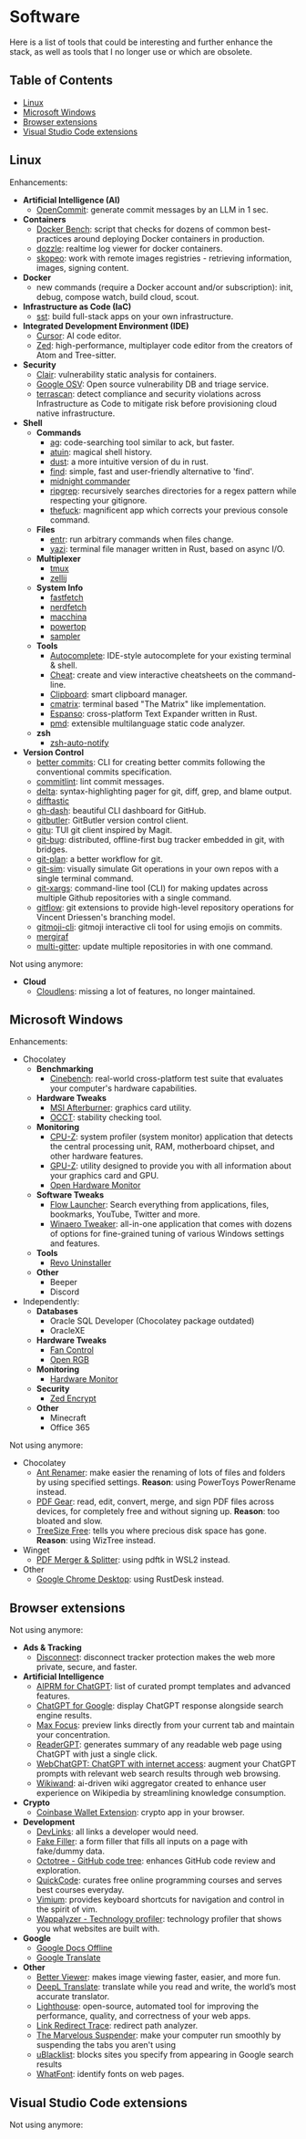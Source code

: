 # Software <!-- omit in toc -->

Here is a list of tools that could be interesting and further enhance the stack, as well as tools that I no longer use or which are obsolete.

## Table of Contents <!-- omit in toc -->

- [Linux](#linux)
- [Microsoft Windows](#microsoft-windows)
- [Browser extensions](#browser-extensions)
- [Visual Studio Code extensions](#visual-studio-code-extensions)

## Linux

Enhancements:

- **Artificial Intelligence (AI)**
  - [OpenCommit](https://github.com/di-sukharev/opencommit): generate commit messages by an LLM in 1 sec.
- **Containers**
  - [Docker Bench](https://github.com/docker/docker-bench-security): script that checks for dozens of common best-practices around deploying Docker containers in production.
  - [dozzle](https://github.com/amir20/dozzle): realtime log viewer for docker containers.
  - [skopeo](https://github.com/containers/skopeo): work with remote images registries - retrieving information, images, signing content.
- **Docker**
  - new commands (require a Docker account and/or subscription): init, debug, compose watch, build cloud, scout.
- **Infrastructure as Code (IaC)**
  - [sst](https://sst.dev): build full-stack apps on your own infrastructure.
- **Integrated Development Environment (IDE)**
  - [Cursor](https://github.com/getcursor/cursor): AI code editor.
  - [Zed](https://github.com/zed-industries/zed): high-performance, multiplayer code editor from the creators of Atom and Tree-sitter.
- **Security**
  - [Clair](https://github.com/quay/clair): vulnerability static analysis for containers.
  - [Google OSV](https://github.com/google/osv.dev): Open source vulnerability DB and triage service.
  - [terrascan](https://github.com/tenable/terrascan): detect compliance and security violations across Infrastructure as Code to mitigate risk before provisioning cloud native infrastructure.
- **Shell**
  - **Commands**
    - [ag](https://github.com/ggreer/the_silver_searcher): code-searching tool similar to ack, but faster.
    - [atuin](https://github.com/atuinsh/atuin): magical shell history.
    - [dust](https://github.com/bootandy/dust): a more intuitive version of du in rust.
    - [find](https://github.com/sharkdp/fd): simple, fast and user-friendly alternative to 'find'.
    - [midnight commander](https://github.com/MidnightCommander/mc)
    - [ripgrep](https://github.com/BurntSushi/ripgrep): recursively searches directories for a regex pattern while respecting your gitignore.
    - [thefuck](https://github.com/nvbn/thefuck): magnificent app which corrects your previous console command.
  - **Files**
    - [entr](https://github.com/eradman/entr): run arbitrary commands when files change.
    - [yazi](https://github.com/sxyazi/yazi): terminal file manager written in Rust, based on async I/O.
  - **Multiplexer**
    - [tmux](https://github.com/tmux/tmux)
    - [zellij](https://github.com/zellij-org/zellij)
  - **System Info**
    - [fastfetch](https://github.com/fastfetch-cli/fastfetch)
    - [nerdfetch](https://github.com/ThatOneCalculator/NerdFetch)
    - [macchina](https://github.com/Macchina-CLI/macchina)
    - [powertop](https://github.com/fenrus75/powertop)
    - [sampler](https://github.com/sqshq/sampler)
  - **Tools**
    - [Autocomplete](https://github.com/withfig/autocomplete): IDE-style autocomplete for your existing terminal & shell.
    - [Cheat](https://github.com/cheat/cheat): create and view interactive cheatsheets on the command-line.
    - [Clipboard](https://github.com/Slackadays/Clipboard): smart clipboard manager.
    - [cmatrix](https://github.com/abishekvashok/cmatrix): terminal based "The Matrix" like implementation.
    - [Espanso](https://github.com/espanso/espanso): cross-platform Text Expander written in Rust.
    - [pmd](https://github.com/pmd/pmd): extensible multilanguage static code analyzer.
  - **zsh**
    - [zsh-auto-notify](https://github.com/MichaelAquilina/zsh-auto-notify)
- **Version Control**
  - [better commits](https://github.com/Everduin94/better-commits): CLI for creating better commits following the conventional commits specification.
  - [commitlint](https://github.com/conventional-changelog/commitlint): lint commit messages.
  - [delta](https://github.com/dandavison/delta): syntax-highlighting pager for git, diff, grep, and blame output.
  - [difftastic](https://difftastic.wilfred.me.uk)
  - [gh-dash](https://github.com/dlvhdr/gh-dash): beautiful CLI dashboard for GitHub.
  - [gitbutler](https://github.com/gitbutlerapp/gitbutler): GitButler version control client.
  - [gitu](https://github.com/altsem/gitu): TUI git client inspired by Magit.
  - [git-bug](https://github.com/git-bug/git-bug): distributed, offline-first bug tracker embedded in git, with bridges.
  - [git-plan](https://github.com/rorybyrne/git-plan): a better workflow for git.
  - [git-sim](https://github.com/initialcommit-com/git-sim): visually simulate Git operations in your own repos with a single terminal command.
  - [git-xargs](https://github.com/gruntwork-io/git-xargs): command-line tool (CLI) for making updates across multiple Github repositories with a single command.
  - [gitflow](https://github.com/nvie/gitflow): git extensions to provide high-level repository operations for Vincent Driessen's branching model.
  - [gitmoji-cli](https://github.com/carloscuesta/gitmoji-cli): gitmoji interactive cli tool for using emojis on commits.
  - [mergiraf](https://mergiraf.org)
  - [multi-gitter](https://github.com/lindell/multi-gitter): update multiple repositories in with one command.

Not using anymore:

- **Cloud**
  - [Cloudlens](https://github.com/one2nc/cloudlens): missing a lot of features, no longer maintained.

## Microsoft Windows

Enhancements:

- Chocolatey
  - **Benchmarking**
    - [Cinebench](https://community.chocolatey.org/packages/cinebench): real-world cross-platform test suite that evaluates your computer's hardware capabilities.
  - **Hardware Tweaks**
    - [MSI Afterburner](https://community.chocolatey.org/packages/msiafterburner): graphics card utility.
    - [OCCT](https://community.chocolatey.org/packages/occt): stability checking tool.
  - **Monitoring**
    - [CPU-Z](https://community.chocolatey.org/packages/cpu-z): system profiler (system monitor) application that detects the central processing unit, RAM, motherboard chipset, and other hardware features.
    - [GPU-Z](https://community.chocolatey.org/packages/gpu-z): utility designed to provide you with all information about your graphics card and GPU.
    - [Open Hardware Monitor](https://community.chocolatey.org/packages/openhardwaremonitor)
  - **Software Tweaks**
    - [Flow Launcher](https://community.chocolatey.org/packages/flow-launcher): Search everything from applications, files, bookmarks, YouTube, Twitter and more.
    - [Winaero Tweaker](https://community.chocolatey.org/packages/winaero-tweaker): all-in-one application that comes with dozens of options for fine-grained tuning of various Windows settings and features.
  - **Tools**
    - [Revo Uninstaller](https://community.chocolatey.org/packages/revo-uninstaller)
  - **Other**
    - Beeper
    - Discord
- Independently:
  - **Databases**
    - Oracle SQL Developer (Chocolatey package outdated)
    - OracleXE
  - **Hardware Tweaks**
    - [Fan Control](https://getfancontrol.com)
    - [Open RGB](https://openrgb.org/)
  - **Monitoring**
    - [Hardware Monitor](https://www.cpuid.com/softwares/hwmonitor.html)
  - **Security**
    - [Zed Encrypt](https://www.zedencrypt.com)
  - **Other**
    - Minecraft
    - Office 365

Not using anymore:

- Chocolatey
  - [Ant Renamer](https://community.chocolatey.org/packages/ant-renamer): make easier the renaming of lots of files and folders by using specified settings. **Reason**: using PowerToys PowerRename instead.
  - [PDF Gear](https://community.chocolatey.org/packages/pdfgear): read, edit, convert, merge, and sign PDF files across devices, for completely free and without signing up. **Reason**: too bloated and slow.
  - [TreeSize Free](https://community.chocolatey.org/packages/treesizefree): tells you where precious disk space has gone. **Reason**: using WizTree instead.
- Winget
  - [PDF Merger & Splitter](https://www.anywaysoft.com/pdf-merger-splitter/index.html): using pdftk in WSL2 instead.
- Other
  - [Google Chrome Desktop](https://remotedesktop.google.com): using RustDesk instead.

## Browser extensions

Not using anymore:

- **Ads & Tracking**
  - [Disconnect](https://chromewebstore.google.com/detail/disconnect/jeoacafpbcihiomhlakheieifhpjdfeo): disconnect tracker protection makes the web more private, secure, and faster.
- **Artificial Intelligence**
  - [AIPRM for ChatGPT](https://chromewebstore.google.com/detail/aiprm-for-chatgpt/ojnbohmppadfgpejeebfnmnknjdlckgj): list of curated prompt templates and advanced features.
  - [ChatGPT for Google](https://chromewebstore.google.com/detail/chatgpt-for-google/jgjaeacdkonaoafenlfkkkmbaopkbilf): display ChatGPT response alongside search engine results.
  - [Max Focus](https://chromewebstore.google.com/detail/maxfocus-link-preview-ai/bnacincmbaknlbegecpioobkfgejlojp): preview links directly from your current tab and maintain your concentration.
  - [ReaderGPT](https://chromewebstore.google.com/detail/readergpt-chatgpt-based-w/ohgodjgnfedgikkgcjdkomkadbfedcjd): generates summary of any readable web page using ChatGPT with just a single click.
  - [WebChatGPT: ChatGPT with internet access](https://chromewebstore.google.com/detail/webchatgpt-chatgpt-with-i/lpfemeioodjbpieminkklglpmhlngfcn): augment your ChatGPT prompts with relevant web search results through web browsing.
  - [Wikiwand](https://chromewebstore.google.com/detail/wikiwand-wikipedia-and-be/emffkefkbkpkgpdeeooapgaicgmcbolj): ai-driven wiki aggregator created to enhance user experience on Wikipedia by streamlining knowledge consumption.
- **Crypto**
  - [Coinbase Wallet Extension](https://chromewebstore.google.com/detail/coinbase-wallet-extension/hnfanknocfeofbddgcijnmhnfnkdnaad): crypto app in your browser.
- **Development**
  - [DevLinks](https://chromewebstore.google.com/detail/dev-links/eogoekcejgaaaodjgbhnlpmccdmboapb): all links a developer would need.
  - [Fake Filler](https://chromewebstore.google.com/detail/fake-filler/bnjjngeaknajbdcgpfkgnonkmififhfo): a form filler that fills all inputs on a page with fake/dummy data.
  - [Octotree - GitHub code tree](https://chromewebstore.google.com/detail/octotree-github-code-tree/bkhaagjahfmjljalopjnoealnfndnagc): enhances GitHub code review and exploration.
  - [QuickCode](https://chromewebstore.google.com/detail/quickcode-free-online-pro/nnigpbiaggiephcndokoaongeefpbdcj): curates free online programming courses and serves best courses everyday.
  - [Vimium](https://chromewebstore.google.com/detail/vimium/dbepggeogbaibhgnhhndojpepiihcmeb): provides keyboard shortcuts for navigation and control in the spirit of vim.
  - [Wappalyzer - Technology profiler](https://chromewebstore.google.com/detail/wappalyzer-technology-pro/gppongmhjkpfnbhagpmjfkannfbllamg): technology profiler that shows you what websites are built with.
- **Google**
  - [Google Docs Offline](https://chromewebstore.google.com/detail/google-docs-offline/ghbmnnjooekpmoecnnnilnnbdlolhkhi)
  - [Google Translate](https://chromewebstore.google.com/detail/google-translate/aapbdbdomjkkjkaonfhkkikfgjllcleb)
- **Other**
  - [Better Viewer](https://chromewebstore.google.com/detail/betterviewer/llcpfkbjgkpmapiidpnohffjmmnhpmpb): makes image viewing faster, easier, and more fun.
  - [DeepL Translate](https://chromewebstore.google.com/detail/deepl-translate/cofdbpoegempjloogbagkncekinflcnj): translate while you read and write, the world’s most accurate translator.
  - [Lighthouse](https://chromewebstore.google.com/detail/lighthouse/blipmdconlkpinefehnmjammfjpmpbjk): open-source, automated tool for improving the performance, quality, and correctness of your web apps.
  - [Link Redirect Trace](https://chromewebstore.google.com/detail/link-redirect-trace/nnpljppamoaalgkieeciijbcccohlpoh): redirect path analyzer.
  - [The Marvelous Suspender](https://chromewebstore.google.com/detail/the-marvellous-suspender/noogafoofpebimajpfpamcfhoaifemoa): make your computer run smoothly by suspending the tabs you aren't using
  - [uBlacklist](https://chromewebstore.google.com/detail/ublacklist/pncfbmialoiaghdehhbnbhkkgmjanfhe): blocks sites you specify from appearing in Google search results
  - [WhatFont](https://chromewebstore.google.com/detail/whatfont/jabopobgcpjmedljpbcaablpmlmfcogm): identify fonts on web pages.

## Visual Studio Code extensions

Not using anymore:
